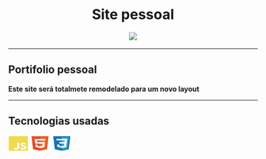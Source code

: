 <h1 align="center"> Site pessoal </h1>
<div align="center">
    <img src="./img/edinelson-lima.gif">
</div>

<hr>

## Portifolio pessoal
**Este site será totalmete remodelado para um novo layout** 

<hr>

## Tecnologias usadas
<div>
    <img align="center" alt="Edinelson-Js" height="30" width="40" src="https://raw.githubusercontent.com/devicons/devicon/master/icons/javascript/javascript-plain.svg">
  <img align="center" alt="Edinelson-HTML" height="30" width="40" src="https://raw.githubusercontent.com/devicons/devicon/master/icons/html5/html5-original.svg">
  <img align="center" alt="Edinelson-CSS" height="30" width="40" src="https://raw.githubusercontent.com/devicons/devicon/master/icons/css3/css3-original.svg">
</div>
